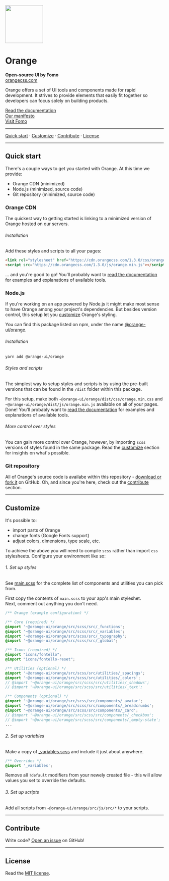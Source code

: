 <img src="https://orangecss.com/images/empty-state.svg" width="120px" />

# Orange
**Open-source UI by Fomo**  
[orangecss.com](https://orangecss.com)  

Orange offers a set of UI tools and components made for rapid development. It strives to provide elements that easily fit together so developers can focus solely on building products.

[Read the documentation](https://orangecss.com/docs)  
[Our manifesto](https://orangecss.com/manifesto)   
[Visit Fomo](https://fomo.com)

---

[Quick start](#quick-start) · [Customize](#customize) · [Contribute](#contribute) · [License](#license)

---

## Quick start
There's a couple ways to get you started with Orange. At this time we provide:
- Orange CDN (minimized)
- Node.js (minimized, source code)
- Git repository (minimized, source code)

### Orange CDN
The quickest way to getting started is linking to a minimized version of Orange hosted on our servers.

###### Installation
Add these styles and scripts to all your pages:

``` html
<link rel="stylesheet" href="https://cdn.orangecss.com/1.3.0/css/orange.min.css">
<script src="https://cdn.orangecss.com/1.3.0/js/orange.min.js"></script>
```

... and you're good to go! You'll probably want to [read the documentation](https://orangecss.com/docs) for examples and explanations of available tools.

### Node.js
If you're working on an app powered by Node.js it might make most sense to have Orange among your project's dependencies. But besides version control, this setup let you [customize](#customize) Orange's styling.

You can find this package listed on npm, under the name [@orange-ui/orange](https://www.npmjs.com/package/@orange-ui/orange).

###### Installation

``` sh
yarn add @orange-ui/orange
```

###### Styles and scripts
The simplest way to setup styles and scripts is by using the pre-built versions that can be found in the `/dist` folder within this package.

For this setup, make both `~@orange-ui/orange/dist/css/orange.min.css` and `~@orange-ui/orange/dist/js/orange.min.js` available on all of your pages. Done! You'll probably want to [read the documentation](https://orangecss.com/docs) for examples and explanations of available tools.

###### More control over styles
You can gain more control over Orange, however, by importing `scss` versions of styles found in the same package. Read the [customize](#customize) section for insights on what's possible.



### Git repository
All of Orange's source code is availabe within this repository - [download or fork it](https://github.com/orangeui/orange) on GitHub. Oh, and since you're here, check out the [contribute](#contribute) section.

---

## Customize
It's possible to:

- import  parts of Orange
- change fonts (Google Fonts support)
- adjust colors, dimensions, type scale, etc.

To achieve the above you will need to compile `scss` rather than import `css` stylesheets. Configure your environment like so:

###### 1. Set up styles
See [main.scss](https://github.com/orangeui/orange/blob/master/src/scss/src/main.scss) for the complete list of components and utilities you can pick from.  

First copy the contents of `main.scss` to your app's main styleshet.  
Next, comment out anything you don't need.

``` scss
/** Orange (example configuration) */

/** Core (required) */
@import '~@orange-ui/orange/src/scss/src/_functions';
@import '~@orange-ui/orange/src/scss/src/_variables';
@import '~@orange-ui/orange/src/scss/src/_typography';
@import '~@orange-ui/orange/src/scss/src/_global';

/** Icons (required) */
@import "icons/fontello";
@import "icons/fontello-reset";

/** Utilities (optional) */
@import '~@orange-ui/orange/src/scss/src/utilities/_spacings';
@import '~@orange-ui/orange/src/scss/src/utilities/_colors';
// @import '~@orange-ui/orange/src/scss/src/utilities/_shadows';
// @import '~@orange-ui/orange/src/scss/src/utilities/_text';

/** Components (optional) */
@import '~@orange-ui/orange/src/scss/src/components/_avatar';
@import '~@orange-ui/orange/src/scss/src/components/_breadcrumbs';
@import '~@orange-ui/orange/src/scss/src/components/_card';
// @import '~@orange-ui/orange/src/scss/src/components/_checkbox';
// @import '~@orange-ui/orange/src/scss/src/components/_empty-state';
...
```

###### 2. Set up variables
Make a copy of [_variables.scss]('https://github.com/orangeui/orange/blob/master/src/scss/src/_variables.scss') and include it just about anywhere.  

``` scss
/** Overrides */
@import '_variables';
```
Remove all `!default` modifiers from your newely created file - this will allow values you set to override the defaults.

###### 3. Set up scripts
Add all scripts from `~@orange-ui/orange/src/js/src/*` to your scripts.

---

## Contribute

Write code? [Open an issue](https://github.com/orangeui/orange/issues) on GitHub!

---

## License
Read the [MIT license](https://github.com/orangeui/orange/blob/master/LICENSE).
